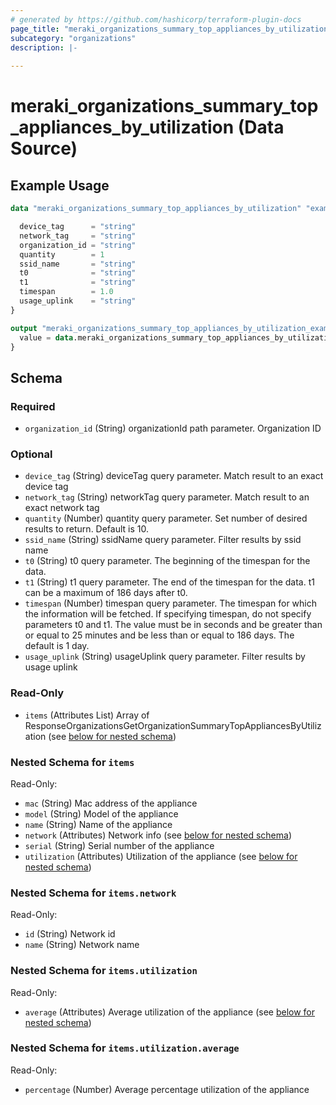 ```yaml
---
# generated by https://github.com/hashicorp/terraform-plugin-docs
page_title: "meraki_organizations_summary_top_appliances_by_utilization Data Source - terraform-provider-meraki"
subcategory: "organizations"
description: |-
  
---
```


# meraki_organizations_summary_top_appliances_by_utilization (Data Source)



## Example Usage

```terraform
data "meraki_organizations_summary_top_appliances_by_utilization" "example" {

  device_tag      = "string"
  network_tag     = "string"
  organization_id = "string"
  quantity        = 1
  ssid_name       = "string"
  t0              = "string"
  t1              = "string"
  timespan        = 1.0
  usage_uplink    = "string"
}

output "meraki_organizations_summary_top_appliances_by_utilization_example" {
  value = data.meraki_organizations_summary_top_appliances_by_utilization.example.items
}
```

<!-- schema generated by tfplugindocs -->
## Schema

### Required

- `organization_id` (String) organizationId path parameter. Organization ID

### Optional

- `device_tag` (String) deviceTag query parameter. Match result to an exact device tag
- `network_tag` (String) networkTag query parameter. Match result to an exact network tag
- `quantity` (Number) quantity query parameter. Set number of desired results to return. Default is 10.
- `ssid_name` (String) ssidName query parameter. Filter results by ssid name
- `t0` (String) t0 query parameter. The beginning of the timespan for the data.
- `t1` (String) t1 query parameter. The end of the timespan for the data. t1 can be a maximum of 186 days after t0.
- `timespan` (Number) timespan query parameter. The timespan for which the information will be fetched. If specifying timespan, do not specify parameters t0 and t1. The value must be in seconds and be greater than or equal to 25 minutes and be less than or equal to 186 days. The default is 1 day.
- `usage_uplink` (String) usageUplink query parameter. Filter results by usage uplink

### Read-Only

- `items` (Attributes List) Array of ResponseOrganizationsGetOrganizationSummaryTopAppliancesByUtilization (see [below for nested schema](#nestedatt--items))

<a id="nestedatt--items"></a>
### Nested Schema for `items`

Read-Only:

- `mac` (String) Mac address of the appliance
- `model` (String) Model of the appliance
- `name` (String) Name of the appliance
- `network` (Attributes) Network info (see [below for nested schema](#nestedatt--items--network))
- `serial` (String) Serial number of the appliance
- `utilization` (Attributes) Utilization of the appliance (see [below for nested schema](#nestedatt--items--utilization))

<a id="nestedatt--items--network"></a>
### Nested Schema for `items.network`

Read-Only:

- `id` (String) Network id
- `name` (String) Network name


<a id="nestedatt--items--utilization"></a>
### Nested Schema for `items.utilization`

Read-Only:

- `average` (Attributes) Average utilization of the appliance (see [below for nested schema](#nestedatt--items--utilization--average))

<a id="nestedatt--items--utilization--average"></a>
### Nested Schema for `items.utilization.average`

Read-Only:

- `percentage` (Number) Average percentage utilization of the appliance
